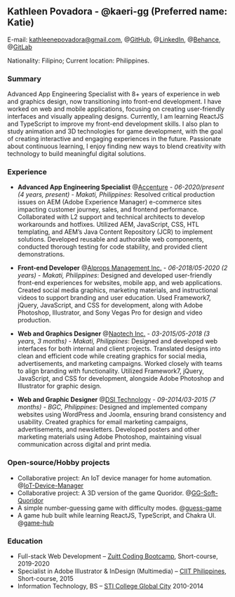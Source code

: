 ## Kathleen Povadora - @kaeri-gg (Preferred name: Katie)

E-mail: kathleenepovadora@gmail.com, @[GitHub](https://github.com/kaeri-gg), @[LinkedIn](https://www.linkedin.com/in/kathleenpovadora/), @[Behance](http://www.behance.net/kaeri-gg), @[GitLab](https://kathleenpovadora.gitlab.io/cv/)

Nationality: Filipino; Current location: Philippines.

### Summary

Advanced App Engineering Specialist with 8+ years of experience in web and graphics design, now transitioning into front-end development.
I have worked on web and mobile applications, focusing on creating user-friendly interfaces and visually appealing designs.
Currently, I am learning ReactJS and TypeScript to improve my front-end development skills.
I also plan to study animation and 3D technologies for game development, with the goal of creating interactive and
engaging experiences in the future. Passionate about continuous learning, I enjoy finding new ways to blend creativity
with technology to build meaningful digital solutions.

### Experience

- **Advanced App Engineering Specialist** @[Accenture](https://www.accenture.com/) - _06-2020/present (4 years, present) - Makati, Philippines_: Resolved critical production issues on AEM (Adobe Experience Manager) e-commerce sites impacting customer journey, sales, and frontend performance. Collaborated with L2 support and technical architects to develop workarounds and hotfixes. Utilized AEM, JavaScript, CSS, HTL templating, and AEM’s Java Content Repository (JCR) to implement solutions. Developed reusable and authorable web components, conducted thorough testing for code stability, and provided client demonstrations.

- **Front-end Developer** @[Alprops Management Inc.](#not-available) - _06-2018/05-2020 (2 years) - Makati, Philippines_: Designed and developed user-friendly front-end experiences for websites, mobile app, and web applications. Created social media graphics, marketing materials, and instructional videos to support branding and user education. Used Framework7, jQuery, JavaScript, and CSS for development, along with Adobe Photoshop, Illustrator, and Sony Vegas Pro for design and video production.

- **Web and Graphics Designer** @[Naotech Inc.](#not-available) - _03-2015/05-2018 (3 years, 3 months) - Makati, Philippines_: Designed and developed web interfaces for both internal and client projects. Translated designs into clean and efficient code while creating graphics for social media, advertisements, and marketing campaigns. Worked closely with teams to align branding with functionality. Utilized Framework7, jQuery, JavaScript, and CSS for development, alongside Adobe Photoshop and Illustrator for graphic design.

- **Web and Graphic Designer** @[DSI Technology](http://dimensionsystems.com/gu/) - _09-2014/03-2015 (7 months) - BGC, Philippines_: Designed and implemented company websites using WordPress and Joomla, ensuring brand consistency and usability. Created graphics for email marketing campaigns, advertisements, and newsletters. Developed posters and other marketing materials using Adobe Photoshop, maintaining visual communication across digital and print media.


### Open-source/Hobby projects
- Collaborative project: An IoT device manager for home automation. @[IoT-Device-Manager](https://github.com/n1md7/IoT-Device-Manager)
- Collaborative project: A 3D version of the game Quoridor. @[GG-Soft-Quoridor](https://n1md7.github.io/GG-Soft-Quoridor/45-implement-game-logic/)
- A simple number-guessing game with difficulty modes. @[guess-game](https://github.com/kaeri-gg/guess-game)
- A game hub built while learning ReactJS, TypeScript, and Chakra UI. @[game-hub](https://github.com/kaeri-gg/game-hub)


### Education
- Full-stack Web Development – [Zuitt Coding Bootcamp](https://zuitt.co/), Short-course, 2019-2020
- Specialist in Adobe Illustrator & InDesign (Multimedia) – [CIIT Philippines](https://www.ciit.edu.ph/), Short-course, 2015
- Information Technology, BS – [STI College Global City](https://www.sti.edu/) 2010-2014